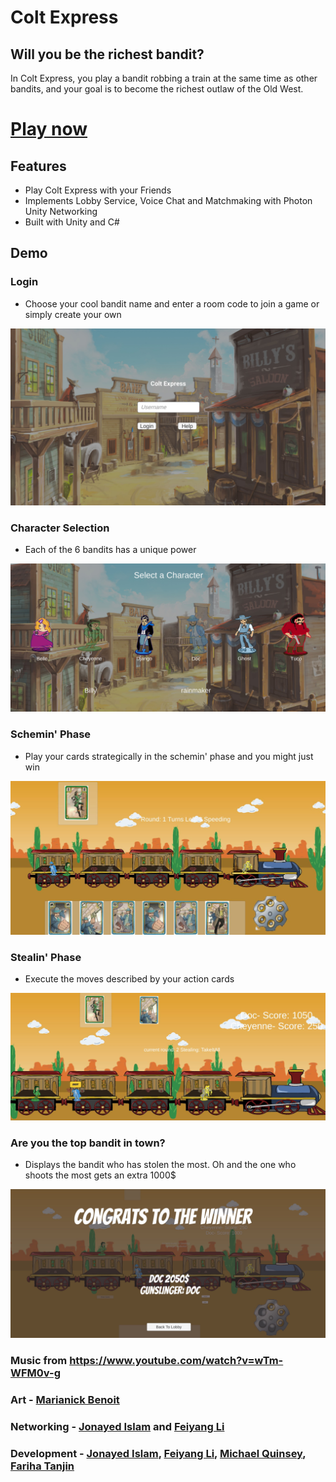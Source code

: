 # Colt Express
## Will you be the richest bandit?



In Colt Express, you play a bandit robbing a train at the same time as other bandits, and your goal is to become the richest outlaw of the Old West. 

# [Play now](coltexpress.jobba.ca)


## Features

- Play Colt Express with your Friends
- Implements Lobby Service, Voice Chat and Matchmaking with Photon Unity Networking
- Built with Unity and C#


## Demo

### Login

 - Choose your cool bandit name and enter a room code to join a game or simply create your own

![alt text](https://github.com/jonayed-i/Colt-Express/blob/main/CE%20pics/login.JPG "Logo Title Text 1")

### Character Selection

 - Each of the 6 bandits has a unique power 

![alt text](https://github.com/jonayed-i/Colt-Express/blob/main/CE%20pics/CharacterSelection.JPG "Logo Title Text 1")

### Schemin' Phase

 - Play your cards strategically in the schemin' phase and you might just win

![alt text](https://github.com/jonayed-i/Colt-Express/blob/main/CE%20pics/Schemin.JPG "Logo Title Text 1")

### Stealin' Phase

 - Execute the moves described by your action cards

![alt text](https://github.com/jonayed-i/Colt-Express/blob/main/CE%20pics/Stealing.JPG "Logo Title Text 1")

### Are you the top bandit in town?

 - Displays the bandit who has stolen the most. Oh and the one who shoots the most gets an extra 1000$

![alt text](https://github.com/jonayed-i/Colt-Express/blob/main/CE%20pics/Winner.JPG "Logo Title Text 1")

### Music from https://www.youtube.com/watch?v=wTm-WFM0v-g

### Art - [Marianick Benoit](https://devpost.com/benoitmarianick)
### Networking - [Jonayed Islam](https://github.com/jonayed-i) and [Feiyang Li](https://github.com/lfy05)
### Development - [Jonayed Islam](https://github.com/jonayed-i), [Feiyang Li](https://github.com/lfy05), [Michael Quinsey](https://github.com/mquins), [Fariha Tanjin](https://github.com/Farihatanjin)
